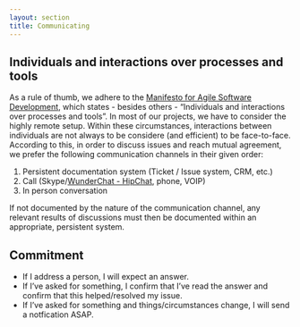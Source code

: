 ```yaml
---
layout: section
title: Communicating
---
```

## Individuals and interactions over processes and tools
As a rule of thumb, we adhere to the [Manifesto for Agile Software Development](http://www.agilemanifesto.org), which states - besides others - “Individuals and interactions over processes and tools”. 
In most of our projects, we have to consider the highly remote setup. Within these circumstances, interactions between individuals are not always to be considere (and efficient) to be face-to-face. According to this, in order to discuss issues and reach mutual agreement, we prefer the following communication channels in their given order:

1. Persistent documentation system (Ticket / Issue system, CRM, etc.)
2. Call (Skype/[WunderChat - HipChat](wunderchat), phone, VOIP)
3. In person conversation

If not documented by the nature of the communication channel, any relevant results of discussions must then be documented within an appropriate, persistent system.

## Commitment

* If I address a person, I will expect an answer.
* If I’ve asked for something, I confirm that I’ve read the answer and confirm that this helped/resolved my issue.
* If I’ve asked for something and things/circumstances change, I will send a notfication ASAP.
